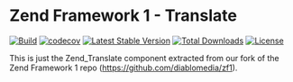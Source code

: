 # Zend Framework 1 - Translate

[![Build](https://github.com/diablomedia/zf1-translate/workflows/Build/badge.svg?event=push)](https://github.com/diablomedia/zf1-translate/actions?query=workflow%3ABuild+event%3Apush)
[![codecov](https://codecov.io/gh/diablomedia/zf1-translate/branch/master/graph/badge.svg)](https://codecov.io/gh/diablomedia/zf1-translate)
[![Latest Stable Version](https://poser.pugx.org/fragotesac/zf1-translate/v/stable)](https://packagist.org/packages/fragotesac/zf1-translate)
[![Total Downloads](https://poser.pugx.org/fragotesac/zf1-translate/downloads)](https://packagist.org/packages/fragotesac/zf1-translate)
[![License](https://poser.pugx.org/fragotesac/zf1-translate/license)](https://packagist.org/packages/fragotesac/zf1-translate)

This is just the Zend_Translate component extracted from our fork of the Zend Framework 1 repo (https://github.com/diablomedia/zf1).
